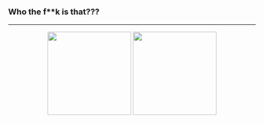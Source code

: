 ### Who the f**k is that???

---

<p align="center">
  <img height="170" src="https://github-readme-stats.vercel.app/api?username=Lazygarde&count_private=true&theme=radical&custom_title=Stats" />
  <img height="170" src="https://github-readme-stats.vercel.app/api/top-langs/?username=Lazygarde&layout=compact&theme=radical&custom_title=Languages" />
</p>
